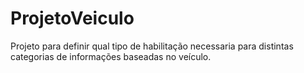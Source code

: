 # ProjetoVeiculo


Projeto para definir qual tipo de habilitação necessaria para distintas categorias de informações baseadas no veículo.
